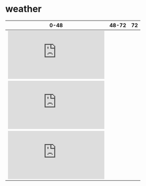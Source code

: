 # weather

| 0-48 | 48-72 | 72 |
| ------------- | ------------- | ------------- |
| ![Temperature and Wind](http://forecast.weather.gov/meteograms/Plotter.php?lat=40.6708&lon=-73.9923&wfo=OKX&zcode=NYZ075&gset=20&gdiff=10&unit=0&tinfo=EY5&ahour=0&pcmd=1111111111111&lg=en&indu=1!1!1!&dd=&bw=&hrspan=48&pqpfhr=6&psnwhr=6) 
| ![Temperature and Wind](http://forecast.weather.gov/meteograms/Plotter.php?lat=40.6708&lon=-73.9923&wfo=OKX&zcode=NYZ075&gset=20&gdiff=10&unit=0&tinfo=EY5&ahour=48&pcmd=1111111111111&lg=en&indu=1!1!1!&dd=&bw=&hrspan=48&pqpfhr=6&psnwhr=6)  
| ![Temperature and Wind](http://forecast.weather.gov/meteograms/Plotter.php?lat=40.6708&lon=-73.9923&wfo=OKX&zcode=NYZ075&gset=20&gdiff=10&unit=0&tinfo=EY5&ahour=72&pcmd=1111111111111&lg=en&indu=1!1!1!&dd=&bw=&hrspan=48&pqpfhr=6&psnwhr=6)  |

[Image1]: http://sirocco.accuweather.com/nx_mosaic_640x480c/sir/inmasirva_.gif
[Image2]: http://sirocco.accuweather.com/nx_mosaic_640x480_public/sir/inmasirmr_dca.gif
[Image3]: [http://radblast-aws.wunderground.com/cgi-bin/radar/WUNIDS_map?station=LWX&amp;brand=wui&amp;num=6&amp;delay=15&amp;type=N0R&amp;frame=0&amp;scale=1.000&amp;noclutter=0&amp;t=1362514689&amp;lat=38.85194397&amp;lon=-77.03749847&amp;label=Ronald+Reagan+Washington+National%2C+DC&amp;showstorms=0&amp;map.x=400&amp;map.y=240&amp;centerx=400&amp;centery=240&amp;transx=0&amp;transy=0&amp;showlabels=1&amp;severe=0&amp;rainsnow=0&amp;lightning=0&amp;smooth=0]
